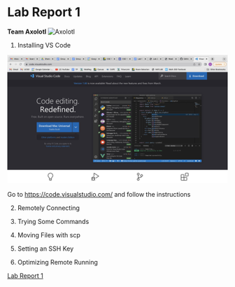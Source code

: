 # Lab Report 1
**Team Axolotl**
 ![Axolotl](https://user-images.githubusercontent.com/96553474/162535420-9fa77fb1-e2cc-42fb-a98d-479bef6edcd3.jpg)

1. Installing VS Code

![Image](VSCodeDownload.jpg)

Go to https://code.visualstudio.com/ and follow the instructions

2. Remotely Connecting
3. Trying Some Commands

4. Moving Files with scp
5. Setting an SSH Key
6. Optimizing Remote Running

[Lab Report 1](https://dfigueroag.github.io/cse15l-lab-reports/index.html)